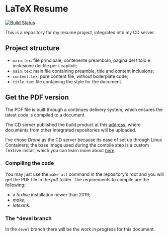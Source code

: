# LaTeX Resume

[![Build Status](https://ci.procsiab.cf/api/badges/Procsiab/latex-resume/status.svg)](https://ci.procsiab.cf/Procsiab/latex-resume)


This is a repository for my resume project, integrated into my CD server.

## Project structure

- `main.tex`: file principale, contenente preambolo, pagina del titolo e inclusione dei file per i capitoli;
- `main.tex`: main file containing preamble, title and content inclusions;
- `content.tex`: pure content file, without boilerplate code;
- `title.tex`: file containing the style for the document.

## Get the PDF version

The PDF file is built through a continues delivery system, which ensures the latest code is compiled to a document.

The CD server published the build product at this [address](https://book.procsiab.cf), where documents from other integrated repositories will be uploaded.

I've chose *Drone* as the CD server because its ease of set up through Linux Containers; the base image used during the compile step is a custom TexLive install, which you can learn more about [here](https://github.com/Procsiab/texlive-it).

### Compiling the code

You may just use the `make all` command in the repository's root and you will get the PDF file in the *pdf* folder. The requirements to compile are the following:
- a *texlive* installation newer than 2019;
- *make*;
- *latexmk*.

### The ***devel** branch

In the `devel` branch there will be the work in progress for this document.
